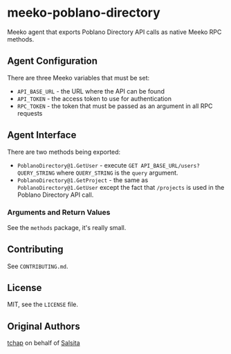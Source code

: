 # meeko-poblano-directory #

Meeko agent that exports Poblano Directory API calls as native Meeko RPC methods.

## Agent Configuration ##

There are three Meeko variables that must be set:

* `API_BASE_URL` - the URL where the API can be found
* `API_TOKEN` - the access token to use for authentication
* `RPC_TOKEN` - the token that must be passed as an argument in all RPC requests

## Agent Interface ##

There are two methods being exported:

* `PoblanoDirectory@1.GetUser` - execute `GET API_BASE_URL/users?QUERY_STRING`
  where `QUERY_STRING` is the `query` argument.
* `PoblanoDirectory@1.GetProject` - the same as `PoblanoDirectory@1.GetUser`
  except the fact that `/projects` is used in the Poblano Directory API call.

### Arguments and Return Values ###

See the `methods` package, it's really small.

## Contributing ##

See `CONTRIBUTING.md`.

## License ##

MIT, see the `LICENSE` file.

## Original Authors ##

[tchap](https://github.com/tchap) on behalf of [Salsita](https://github.com/salsita)
